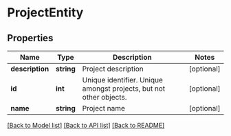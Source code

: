 # ProjectEntity

## Properties
Name | Type | Description | Notes
------------ | ------------- | ------------- | -------------
**description** | **string** | Project description | [optional] 
**id** | **int** | Unique identifier. Unique amongst projects, but not other objects. | [optional] 
**name** | **string** | Project name | [optional] 

[[Back to Model list]](../README.md#documentation-for-models) [[Back to API list]](../README.md#documentation-for-api-endpoints) [[Back to README]](../README.md)


